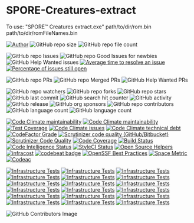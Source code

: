 # SPORE-Creatures-extract
To use: "SPORE™ Creatures extract.exe" path/to/dir/rom.bin path/to/dir/romFileNames.bin

[![Author](https://img.shields.io/badge/author-MichaelHinrichs-blue.svg?style=flat&logo=github&logoColor=whitesmoke&label=Author)](https://github.com/MichaelHinrichs)
![GitHub repo size](https://img.shields.io/github/repo-size/MichaelHinrichs/SPORE-Creatures-extract?style=flat&logo=github&logoColor=whitesmoke&label=Repo%20Size)
![GitHub repo file count](https://img.shields.io/github/directory-file-count/MichaelHinrichs/SPORE-Creatures-extract)

![GitHub repo Issues](https://img.shields.io/github/issues/MichaelHinrichs/SPORE-Creatures-extract?style=flat&logo=github&logoColor=whitesmoke&label=Issues)
![GitHub repo Good Issues for newbies](https://img.shields.io/github/issues/MichaelHinrichs/SPORE-Creatures-extract/good%20first%20issue?style=flat&logo=github&logoColor=whitesmoke&label=Good%20First%20issues)
![GitHub Help Wanted issues](https://img.shields.io/github/issues/MichaelHinrichs/SPORE-Creatures-extract/help%20wanted?style=flat&logo=github&logoColor=whitesmoke&label=%22Help%20Wanted%22%20issues)
[![Average time to resolve an issue](http://isitmaintained.com/badge/resolution/MichaelHinrichs/SPORE-Creatures-extract.svg)](https://isitmaintained.com/project/MichaelHinrichs/SPORE-Creatures-extract)
[![Percentage of issues still open](http://isitmaintained.com/badge/open/MichaelHinrichs/SPORE-Creatures-extract.svg)](https://isitmaintained.com/project/MichaelHinrichs/SPORE-Creatures-extract)

![GitHub repo PRs](https://img.shields.io/github/issues-pr/MichaelHinrichs/SPORE-Creatures-extract?style=flat&logo=github&logoColor=whitesmoke&label=PRs)
![GitHub repo Merged PRs](https://img.shields.io/github/issues-search/MichaelHinrichs/SPORE-Creatures-extract?style=flat&logo=github&logoColor=whitesmoke&label=Merged%20PRs&query=is%3Amerged)
![GitHub Help Wanted PRs](https://img.shields.io/github/issues-pr/MichaelHinrichs/SPORE-Creatures-extract/help%20wanted?style=flat&logo=github&logoColor=whitesmoke&label=%22Help%20Wanted%22%20PRs)

![GitHub repo watchers](https://img.shields.io/github/watchers/MichaelHinrichs/SPORE-Creatures-extract?style=flat&logo=github&logoColor=whitesmoke&label=Watchers)
![GitHub repo forks](https://img.shields.io/github/forks/MichaelHinrichs/SPORE-Creatures-extract?logo=github&logoColor=whitesmoke&label=Forks)
![GitHub repo stars](https://img.shields.io/github/stars/MichaelHinrichs/SPORE-Creatures-extract?style=flat&logo=github&logoColor=whitesmoke&label=Stars)
![GitHub last commit](https://img.shields.io/github/last-commit/MichaelHinrichs/SPORE-Creatures-extract)
![GitHub search hit counter](https://img.shields.io/github/search/MichaelHinrichs/SPORE-Creatures-extract/SPORE%20Creatures)
![GitHub activity](https://img.shields.io/github/commit-activity/m/MichaelHinrichs/SPORE-Creatures-extract)
![GitHub release](https://img.shields.io/github/v/release/MichaelHinrichs/SPORE-Creatures-extract)
![GitHub org sponsors](https://img.shields.io/github/sponsors/MichaelHinrichs?style=flat&logo=github&logoColor=whitesmoke&label=Sponsors&color=bf3989)
![GitHub repo contributors](https://img.shields.io/github/contributors-anon/MichaelHinrichs/SPORE-Creatures-extract?style=flat&logo=github&logoColor=whitesmoke&label=Contributors)
![GitHub language count](https://img.shields.io/github/languages/count/MichaelHinrichs/SPORE-Creatures-extract)
![GitHub language count](https://img.shields.io/github/languages/top/MichaelHinrichs/SPORE-Creatures-extract)

[![Code Climate maintainability](https://img.shields.io/codeclimate/maintainability/MichaelHinrichs/SPORE-Creatures-extract?logo=codeClimate&label=maintainability%20grade)](https://codeclimate.com/github/MichaelHinrichs/SPORE-Creatures-extract)
[![Code Climate maintainability](https://img.shields.io/codeclimate/maintainability-percentage/MichaelHinrichs/SPORE-Creatures-extract?logo=codeClimate&label=maintainability%20percentage)](https://codeclimate.com/github/MichaelHinrichs/SPORE-Creatures-extract)
[![Test Coverage](https://api.codeclimate.com/v1/badges/5d3b9e07b83bbc89aa20/test_coverage)](https://codeclimate.com/github/MichaelHinrichs/SPORE-Creatures-extract/test_coverage)
[![Code Climate issues](https://img.shields.io/codeclimate/issues/MichaelHinrichs/SPORE-Creatures-extract?logo=codeClimate)](https://codeclimate.com/github/MichaelHinrichs/SPORE-Creatures-extract/issues?status%5B%5D=)
[![Code Climate technical debt](https://img.shields.io/codeclimate/tech-debt/MichaelHinrichs/SPORE-Creatures-extract?logo=codeClimate)](https://codeclimate.com/github/MichaelHinrichs/SPORE-Creatures-extract)
[![CodeFactor Grade](https://img.shields.io/codefactor/grade/github/MichaelHinrichs/SPORE-Creatures-extract?logo=codeFactor&logoColor=white&label=Grade)](https://www.codefactor.io/repository/github/michaelhinrichs/spore-creatures-extract)
[![Scrutinizer code quality (GitHub/Bitbucket)](https://img.shields.io/scrutinizer/quality/g/MichaelHinrichs/SPORE-Creatures-extract/main?logo=scrutinizer&logoColor=white)](https://scrutinizer-ci.com/g/MichaelHinrichs/SPORE-Creatures-extract/)
[![Scrutinizer Code Quality](https://scrutinizer-ci.com/g/MichaelHinrichs/SPORE-Creatures-extract/badges/quality-score.png?b=main)](https://scrutinizer-ci.com/g/MichaelHinrichs/SPORE-Creatures-extract/?branch=main)
[![Code Coverage](https://scrutinizer-ci.com/g/MichaelHinrichs/SPORE-Creatures-extract/badges/coverage.png?b=main)](https://scrutinizer-ci.com/g/MichaelHinrichs/SPORE-Creatures-extract/?branch=main)
[![Build Status](https://scrutinizer-ci.com/g/MichaelHinrichs/SPORE-Creatures-extract/badges/build.png?b=main)](https://scrutinizer-ci.com/g/MichaelHinrichs/SPORE-Creatures-extract/build-status/main)
[![Code Intelligence Status](https://scrutinizer-ci.com/g/MichaelHinrichs/SPORE-Creatures-extract/badges/code-intelligence.svg?b=main)](https://scrutinizer-ci.com/code-intelligence)
[![StyleCI Status](https://github.styleci.io/repos/666565927/shield?style=flat)](https://github.styleci.io/repos/666565927)
[![Open Source Helpers](https://www.codetriage.com/michaelhinrichs/spore-creatures-extract/badges/users.svg)](https://www.codetriage.com/michaelhinrichs/spore-creatures-extract)
[![infracost](https://img.shields.io/endpoint?url=https://dashboard.api.infracost.io/shields/json/1e57e27f-ffc4-4ed5-b312-8a8b12eeb27c/repos/0bf252ad-ef8a-4a34-916b-1d662f19cc5e/branch/a1c13151-953c-46ad-8692-51c7318382f9)](https://dashboard.infracost.io/org/mchinrichs/repos/0bf252ad-ef8a-4a34-916b-1d662f19cc5e?tab=settings#config-file-editor)
[![codebeat badge](https://codebeat.co/badges/dc38f54d-d10d-4bee-bd9a-b277377e0dc8)](https://codebeat.co/projects/github-com-michaelhinrichs-spore-creatures-extract-main)
[![OpenSSF Best Practices](https://www.bestpractices.dev/projects/8094/badge)](https://www.bestpractices.dev/projects/8094)
[![Space Metric](https://michaelhinrichs.testspace.com/spaces/249758/badge?token=193564e3e141d4c3478f75186767c839b70eb79e)](https://michaelhinrichs.testspace.com/spaces/249758?utm_campaign=metric&utm_medium=referral&utm_source=badge "Test Cases")
[![Codeac](https://static.codeac.io/badges/2-666565927.svg "Codeac")](https://app.codeac.io/github/MichaelHinrichs/SPORE-Creatures-extract)

[![Infrastructure Tests](https://www.bridgecrew.cloud/badges/github/michaelhinrichs/spore-creatures-extract/general)](https://www.bridgecrew.cloud/link/badge?vcs=github&fullRepo=MichaelHinrichs%2FSPORE-Creatures-extract&benchmark=INFRASTRUCTURE+SECURITY)
[![Infrastructure Tests](https://www.bridgecrew.cloud/badges/github/michaelhinrichs/spore-creatures-extract/cis_aws)](https://www.bridgecrew.cloud/link/badge?vcs=github&fullRepo=MichaelHinrichs%2FSPORE-Creatures-extract&benchmark=CIS+AWS+V1.2)
[![Infrastructure Tests](https://www.bridgecrew.cloud/badges/github/michaelhinrichs/spore-creatures-extract/cis_aws_13)](https://www.bridgecrew.cloud/link/badge?vcs=github&fullRepo=MichaelHinrichs%2FSPORE-Creatures-extract&benchmark=CIS+AWS+V1.3)
[![Infrastructure Tests](https://www.bridgecrew.cloud/badges/github/michaelhinrichs/spore-creatures-extract/cis_azure)](https://www.bridgecrew.cloud/link/badge?vcs=github&fullRepo=MichaelHinrichs%2FSPORE-Creatures-extract&benchmark=CIS+AZURE+V1.1)
[![Infrastructure Tests](https://www.bridgecrew.cloud/badges/github/michaelhinrichs/spore-creatures-extract/cis_azure_13)](https://www.bridgecrew.cloud/link/badge?vcs=github&fullRepo=MichaelHinrichs%2FSPORE-Creatures-extract&benchmark=CIS+AZURE+V1.3)
[![Infrastructure Tests](https://www.bridgecrew.cloud/badges/github/michaelhinrichs/spore-creatures-extract/cis_docker_12)](https://www.bridgecrew.cloud/link/badge?vcs=github&fullRepo=MichaelHinrichs%2FSPORE-Creatures-extract&benchmark=CIS+DOCKER+V1.2)
[![Infrastructure Tests](https://www.bridgecrew.cloud/badges/github/michaelhinrichs/spore-creatures-extract/cis_eks_11)](https://www.bridgecrew.cloud/link/badge?vcs=github&fullRepo=MichaelHinrichs%2FSPORE-Creatures-extract&benchmark=CIS+EKS+V1.1)
[![Infrastructure Tests](https://www.bridgecrew.cloud/badges/github/michaelhinrichs/spore-creatures-extract/cis_gcp)](https://www.bridgecrew.cloud/link/badge?vcs=github&fullRepo=MichaelHinrichs%2FSPORE-Creatures-extract&benchmark=CIS+GCP+V1.1)
[![Infrastructure Tests](https://www.bridgecrew.cloud/badges/github/michaelhinrichs/spore-creatures-extract/cis_gke_11)](https://www.bridgecrew.cloud/link/badge?vcs=github&fullRepo=MichaelHinrichs%2FSPORE-Creatures-extract&benchmark=CIS+GKE+V1.1)
[![Infrastructure Tests](https://www.bridgecrew.cloud/badges/github/michaelhinrichs/spore-creatures-extract/cis_kubernetes)](https://www.bridgecrew.cloud/link/badge?vcs=github&fullRepo=MichaelHinrichs%2FSPORE-Creatures-extract&benchmark=CIS+KUBERNETES+V1.5)
[![Infrastructure Tests](https://www.bridgecrew.cloud/badges/github/michaelhinrichs/spore-creatures-extract/cis_kubernetes_16)](https://www.bridgecrew.cloud/link/badge?vcs=github&fullRepo=MichaelHinrichs%2FSPORE-Creatures-extract&benchmark=CIS+KUBERNETES+V1.6)
[![Infrastructure Tests](https://www.bridgecrew.cloud/badges/github/michaelhinrichs/spore-creatures-extract/fedramp_moderate)](https://www.bridgecrew.cloud/link/badge?vcs=github&fullRepo=MichaelHinrichs%2FSPORE-Creatures-extract&benchmark=FEDRAMP+%28MODERATE%29)
[![Infrastructure Tests](https://www.bridgecrew.cloud/badges/github/michaelhinrichs/spore-creatures-extract/hipaa)](https://www.bridgecrew.cloud/link/badge?vcs=github&fullRepo=MichaelHinrichs%2FSPORE-Creatures-extract&benchmark=HIPAA)
[![Infrastructure Tests](https://www.bridgecrew.cloud/badges/github/michaelhinrichs/spore-creatures-extract/iso)](https://www.bridgecrew.cloud/link/badge?vcs=github&fullRepo=MichaelHinrichs%2FSPORE-Creatures-extract&benchmark=ISO27001)
[![Infrastructure Tests](https://www.bridgecrew.cloud/badges/github/michaelhinrichs/spore-creatures-extract/nist)](https://www.bridgecrew.cloud/link/badge?vcs=github&fullRepo=MichaelHinrichs%2FSPORE-Creatures-extract&benchmark=NIST-800-53)
[![Infrastructure Tests](https://www.bridgecrew.cloud/badges/github/michaelhinrichs/spore-creatures-extract/pci)](https://www.bridgecrew.cloud/link/badge?vcs=github&fullRepo=MichaelHinrichs%2FSPORE-Creatures-extract&benchmark=PCI-DSS+V3.2)
[![Infrastructure Tests](https://www.bridgecrew.cloud/badges/github/michaelhinrichs/spore-creatures-extract/pci_dss_v321)](https://www.bridgecrew.cloud/link/badge?vcs=github&fullRepo=MichaelHinrichs%2FSPORE-Creatures-extract&benchmark=PCI-DSS+V3.2.1)
[![Infrastructure Tests](https://www.bridgecrew.cloud/badges/github/michaelhinrichs/spore-creatures-extract/soc2)](https://www.bridgecrew.cloud/link/badge?vcs=github&fullRepo=MichaelHinrichs%2FSPORE-Creatures-extract&benchmark=SOC2)

![GitHub Contributors Image](https://contrib.rocks/image?repo=MichaelHinrichs/SPORE-Creatures-extract)
